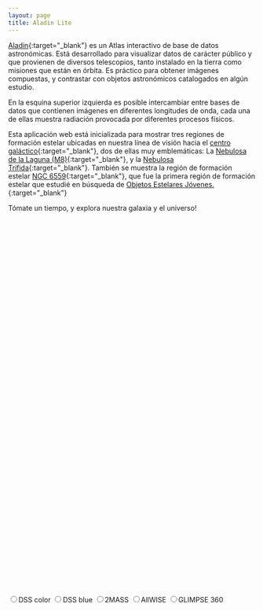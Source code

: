 ```yaml
---
layout: page
title: Aladin Lite
---
```


[Aladin](http://aladin.u-strasbg.fr/aladin.gml){:target="_blank"} es un Atlas interactivo de base de datos astronómicas. Está desarrollado para visualizar datos de carácter público y que provienen de diversos telescopios, tanto instalado en la tierra como misiones que están en órbita. Es práctico para obtener imágenes compuestas, y contrastar con objetos astronómicos catalogados en algún estudio.

En la esquina superior izquierda es posible intercambiar entre bases de datos que contienen imágenes en diferentes longitudes de onda, cada una de ellas muestra radiación provocada por diferentes procesos físicos.

Esta aplicación web está inicializada para mostrar tres regiones de formación estelar ubicadas en nuestra línea de visión hacia el [centro galáctico](https://es.wikipedia.org/wiki/Centro_gal%C3%A1ctico){:target="_blank"}, dos de ellas muy emblemáticas: La [Nebulosa de la Laguna (M8)](https://es.wikipedia.org/wiki/Nebulosa_de_la_Laguna){:target="_blank"}, y la [Nebulosa Trifida](https://es.wikipedia.org/wiki/Nebulosa_Tr%C3%ADfida){:target="_blank"}. También se muestra la región de formación estelar [NGC 6559](https://en.wikipedia.org/wiki/NGC_6559){:target="_blank"}, que fue la primera región de formación estelar que estudié en búsqueda de [Objetos Estelares Jóvenes.](https://en.wikipedia.org/wiki/Young_stellar_object){:target="_blank"}

Tómate un tiempo, y explora nuestra galaxia y el universo!



<!-- include Aladin Lite CSS file in the head section of your page -->
<link rel="stylesheet" href="//aladin.u-strasbg.fr/AladinLite/api/v2/latest/aladin.min.css" />
 
<!-- you can skip the following line if your page already integrates the jQuery library -->
<script 
    type="text/javascript" src="//code.jquery.com/jquery-1.12.1.min.js" charset="utf-8">
</script>
 
<!-- insert this snippet where you want Aladin Lite viewer to appear and after the loading of jQuery -->
<div id="aladin-lite-div" style="width:750px;height:750px;">
</div>

<input id="DSS" type="radio" name="survey" value="P/DSS2/color"><label for="DSS">DSS color<label>
<input id="DSS-blue" type="radio" name="survey" value="P/DSS2/blue"><label for="DSS-blue">DSS blue<label>
<input id="2MASS" type="radio" name="survey" value="P/2MASS/color"><label for="2MASS">2MASS<label>
<input id="allwise" type="radio" name="survey" value="P/allWISE/color"><label for="allwise">AllWISE<label>
<input id="glimpse" type="radio" name="survey" value="P/GLIMPSE360"><label for="glimpse">GLIMPSE 360<label>



<script type="text/javascript" src="//aladin.u-strasbg.fr/AladinLite/api/v2/latest/aladin.min.js" charset="utf-8">
</script>

<script type="text/javascript">
    var aladin = A.aladin('#aladin-lite-div', {survey: "P/DSS2/color", fov:1.5, target: "18 06 03 -23 41 20"});

    $('input[name=survey]').change(function() {
    aladin.setImageSurvey($(this).val());
    });

</script>
